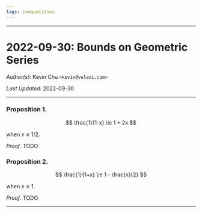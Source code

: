 ```yaml
---
tags: inequalities
---
```


--------------------------------------------------------------------------------------------

2022-09-30: Bounds on Geometric Series
======================================

_Author(s)_: Kevin Chu `<kevin@velexi.com>`

_Last Updated_: 2022-09-30

--------------------------------------------------------------------------------------------

### Proposition 1.

$$
\frac{1}{1-x} \le 1 + 2x
$$

when $x \le 1/2$.

_Proof_. TODO

### Proposition 2.

$$
\frac{1}{1+x} \le 1 - \frac{x}{2}
$$

when $x \le 1$.

_Proof_. TODO

--------------------------------------------------------------------------------------------
